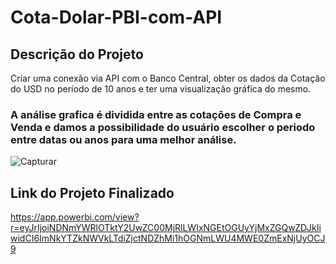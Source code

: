 # Cota-Dolar-PBI-com-API

## Descrição do Projeto
Criar uma conexão via API com o Banco Central, obter os dados da Cotação do USD no período de 10 anos e ter uma visualização gráfica do mesmo.

### A análise grafica é dividida entre as cotações de Compra e Venda e damos a possibilidade do usuário escolher o periodo entre datas ou anos para uma melhor análise.

![Capturar](https://user-images.githubusercontent.com/95966908/155253292-db96eb9c-cbfe-43a6-ab49-8b0a46a89b98.PNG)




## Link do Projeto Finalizado

https://app.powerbi.com/view?r=eyJrIjoiNDNmYWRlOTktY2UwZC00MjRlLWIxNGEtOGUyYjMxZGQwZDJkIiwidCI6ImNkYTZkNWVkLTdiZjctNDZhMi1hOGNmLWU4MWE0ZmExNjUyOCJ9
